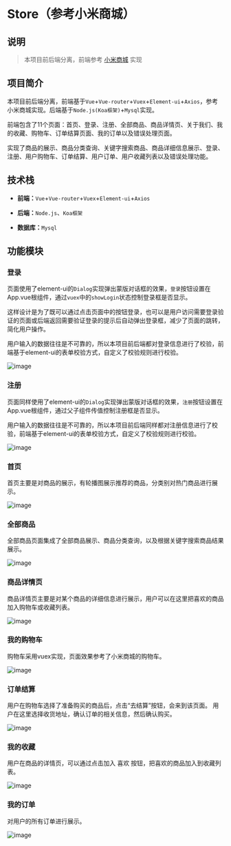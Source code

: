 # Store（参考小米商城）

## 说明

> 本项目前后端分离，前端参考 [小米商城](www.mi.com) 实现


## 项目简介

本项目前后端分离，前端基于`Vue`+`Vue-router`+`Vuex`+`Element-ui`+`Axios`，参考小米商城实现。后端基于`Node.js(Koa框架)`+`Mysql`实现。

前端包含了11个页面：首页、登录、注册、全部商品、商品详情页、关于我们、我的收藏、购物车、订单结算页面、我的订单以及错误处理页面。

实现了商品的展示、商品分类查询、关键字搜索商品、商品详细信息展示、登录、注册、用户购物车、订单结算、用户订单、用户收藏列表以及错误处理功能。


## 技术栈

- **前端：**`Vue`+`Vue-router`+`Vuex`+`Element-ui`+`Axios`

- **后端：**`Node.js`、`Koa框架`

- **数据库：**`Mysql`

## 功能模块

### 登录

页面使用了element-ui的`Dialog`实现弹出蒙版对话框的效果，`登录`按钮设置在App.vue根组件，通过`vuex`中的`showLogin`状态控制登录框是否显示。

这样设计是为了既可以通过点击页面中的按钮登录，也可以是用户访问需要登录验证的页面或后端返回需要验证登录的提示后自动弹出登录框，减少了页面的跳转，简化用户操作。

用户输入的数据往往是不可靠的，所以本项目前后端都对登录信息进行了校验，前端基于element-ui的表单校验方式，自定义了校验规则进行校验。

![image](https://github.com/zyl-Alsa/vue_store/assets/96423779/99e5526b-78da-4130-9ee0-1ad6eb54d822)



### 注册

页面同样使用了element-ui的`Dialog`实现弹出蒙版对话框的效果，`注册`按钮设置在App.vue根组件，通过父子组件传值控制注册框是否显示。

用户输入的数据往往是不可靠的，所以本项目前后端同样都对注册信息进行了校验，前端基于element-ui的表单校验方式，自定义了校验规则进行校验。

![image](https://github.com/zyl-Alsa/vue_store/assets/96423779/889ad4fb-58e9-4e22-8b83-2529fe387678)



### 首页

首页主要是对商品的展示，有轮播图展示推荐的商品，分类别对热门商品进行展示。

![image](https://github.com/zyl-Alsa/vue_store/assets/96423779/f6956cec-9d6e-40af-ad81-73e930e77303)



### 全部商品

全部商品页面集成了全部商品展示、商品分类查询，以及根据关键字搜索商品结果展示。

![image](https://github.com/zyl-Alsa/vue_store/assets/96423779/03e14429-a6df-4047-b8ee-8be9e06b8933)


### 商品详情页

商品详情页主要是对某个商品的详细信息进行展示，用户可以在这里把喜欢的商品加入购物车或收藏列表。

![image](https://github.com/zyl-Alsa/vue_store/assets/96423779/87e1d9e6-56f5-4365-8bee-8e3f9b5dc9cd)


### 我的购物车

购物车采用vuex实现，页面效果参考了小米商城的购物车。

![image](https://github.com/zyl-Alsa/vue_store/assets/96423779/92a159cd-4a02-438a-8bf3-70dc48745b1a)



### 订单结算

用户在购物车选择了准备购买的商品后，点击“去结算”按钮，会来到该页面。
用户在这里选择收货地址，确认订单的相关信息，然后确认购买。

![image](https://github.com/zyl-Alsa/vue_store/assets/96423779/49bc136b-4fc8-48c9-a0f5-12f1c7cc6c4d)


### 我的收藏

用户在商品的详情页，可以通过点击加入 喜欢 按钮，把喜欢的商品加入到收藏列表。

![image](https://github.com/zyl-Alsa/vue_store/assets/96423779/666ce9c3-423f-4dfe-8e54-16ce6681303d)


### 我的订单

对用户的所有订单进行展示。

![image](https://github.com/zyl-Alsa/vue_store/assets/96423779/0e7a713d-6efc-4bc8-b686-43874b30afab)




